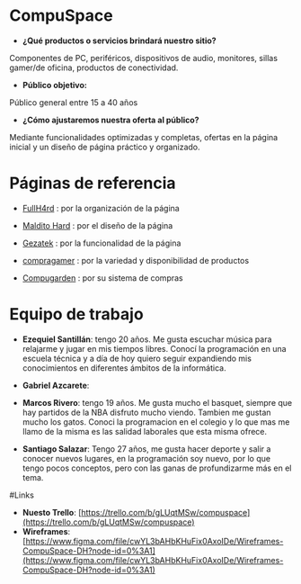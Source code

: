 # CompuSpace

* **¿Qué productos o servicios brindará nuestro sitio?** 

Componentes de PC, periféricos, dispositivos de audio, monitores, 
sillas gamer/de oficina, productos de conectividad.

* **Público objetivo:**

Público general entre 15 a 40 años 

* **¿Cómo ajustaremos nuestra oferta al público?**

Mediante funcionalidades optimizadas y completas, ofertas en la página inicial y
un diseño de página práctico y organizado.


# Páginas de referencia 

* [FullH4rd](https://www.fullh4rd.com.ar) : por la organización de la página

* [Maldito Hard](https://www.malditohard.com.ar) : por el diseño de la página 

* [Gezatek](https://www.gezatek.com.ar) : por la funcionalidad de la página 

* [compragamer](https://compragamer.com) : por la variedad y disponibilidad de productos 

* [Compugarden](https://www.compugarden.com.ar) : por su sistema de compras 

# Equipo de trabajo

* **Ezequiel Santillán**: tengo 20 años. Me gusta escuchar música para relajarme
y jugar en mis tiempos libres. Conocí la programación en una escuela técnica y a día de hoy 
quiero seguir expandiendo mis conocimientos en diferentes ámbitos de la informática. 

* **Gabriel Azcarete**: 

* **Marcos Rivero**: tengo 19 años. Me gusta mucho el basquet, siempre que hay partidos de la NBA disfruto mucho viendo. Tambien me gustan mucho los gatos. Conoci la programacion en el colegio y lo que mas me llamo de la misma es las salidad laborales que esta misma ofrece.

* **Santiago Salazar**: Tengo 27 años, me gusta hacer deporte y salir a conocer nuevos lugares, en la programación soy nuevo, por lo que tengo pocos conceptos, pero con las ganas de profundizarme más en el tema.

#Links

* **Nuesto Trello**: [https://trello.com/b/gLUqtMSw/compuspace](https://trello.com/b/gLUqtMSw/compuspace)
* **Wireframes**: [https://www.figma.com/file/cwYL3bAHbKHuFix0AxoIDe/Wireframes-CompuSpace-DH?node-id=0%3A1](https://www.figma.com/file/cwYL3bAHbKHuFix0AxoIDe/Wireframes-CompuSpace-DH?node-id=0%3A1)
